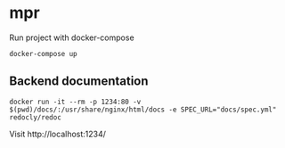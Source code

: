 # mpr

Run project with docker-compose
```shell
docker-compose up
```

Backend documentation
---------------------

```
docker run -it --rm -p 1234:80 -v $(pwd)/docs/:/usr/share/nginx/html/docs -e SPEC_URL="docs/spec.yml" redocly/redoc
```

Visit http://localhost:1234/